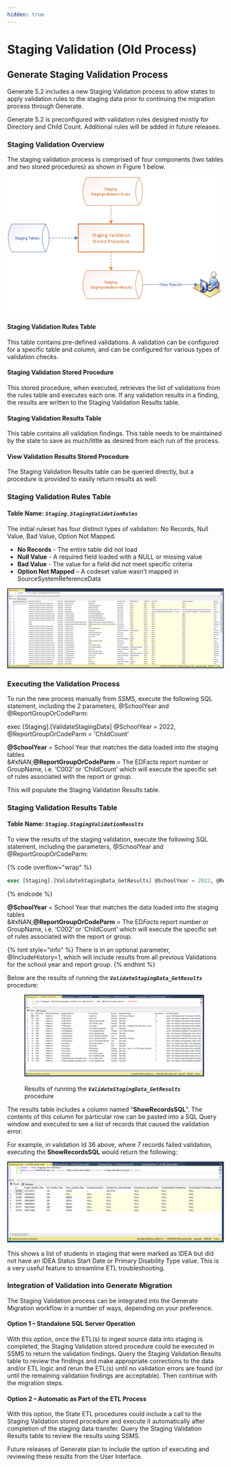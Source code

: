 ```yaml
---
hidden: true
---
```


# Staging Validation (Old Process)

## **Generate Staging Validation Process**

Generate 5.2 includes a new Staging Validation process to allow states to apply validation rules to the staging data prior to continuing the migration process through Generate.

Generate 5.2 is preconfigured with validation rules designed mostly for Directory and Child Count. Additional rules will be added in future releases.

### Staging Validation Overview

The staging validation process is comprised of four components (two tables and two stored procedures) as shown in Figure 1 below.

![Figure 1 - Staging Validation Components (orange items)](<../../../.gitbook/assets/0 (3).png>)



#### Staging Validation Rules Table

This table contains pre-defined validations. A validation can be configured for a specific table and column, and can be configured for various types of validation checks.

#### Staging Validation Stored Procedure

This stored procedure, when executed, retrieves the list of validations from the rules table and executes each one. If any validation results in a finding, the results are written to the Staging Validation Results table.

#### Staging Validation Results Table

This table contains all validation findings. This table needs to be maintained by the state to save as much/little as desired from each run of the process.

#### View Validation Results Stored Procedure

The Staging Validation Results table can be queried directly, but a procedure is provided to easily return results as well.

### Staging Validation Rules Table

#### Table Name: _`Staging.StagingValidationRules`_

The initial ruleset has four distinct types of validation: No Records, Null Value, Bad Value, Option Not Mapped.

* **No Records** - The entire table did not load
* **Null Value** - A required field loaded with a NULL or missing value
* **Bad Value** - The value for a field did not meet specific criteria
* **Option Not Mapped** – A codeset value wasn’t mapped in SourceSystemReferenceData

![This is an example of the Staging Validation Rules table](<../../../.gitbook/assets/1 (1).png>)

### Executing the Validation Process

To run the new process manually from SSMS, execute the following SQL statement, including the 2 parameters, @SchoolYear and @ReportGroupOrCodeParm:

exec \[Staging].\[ValidateStagingData] @SchoolYear = 2022, @ReportGroupOrCodeParm = 'ChildCount'

**@SchoolYear** = School Year that matches the data loaded into the staging tables\
&#xNAN;**@ReportGroupOrCodeParm** = The EDFacts report number or GroupName, i.e. ‘C002’ or ‘ChildCount’ which will execute the specific set of rules associated with the report or group.

This will populate the Staging Validation Results table.

### Staging Validation Results Table

#### Table Name: _`Staging.StagingValidationResults`_

To view the results of the staging validation, execute the following SQL statement, including the parameters, @SchoolYear and @ReportGroupOrCodeParm:

{% code overflow="wrap" %}
```sql
exec [Staging].[ValidateStagingData_GetResults] @SchoolYear = 2022, @ReportGroupOrCodeParm = 'ChildCount'
```
{% endcode %}

**@SchoolYear** = School Year that matches the data loaded into the staging tables\
&#xNAN;**@ReportGroupOrCodeParm** = The E&#x44;_&#x46;acts_ report number or GroupName, i.e. ‘C002’ or ‘ChildCount’ which will execute the specific set of rules associated with the report or group.

{% hint style="info" %}
There is in an optional parameter, @IncludeHistory=1, which will include results from all previous Validations for the school year and report group.
{% endhint %}

Below are the results of running the _**`ValidateStagingData_GetResults`**_ procedure:

<figure><img src="../../../.gitbook/assets/Picture1.png" alt=""><figcaption><p>Results of running the <em><strong><code>ValidateStagingData_GetResults</code></strong></em> procedure</p></figcaption></figure>

The results table includes a column named “**ShowRecordsSQL**”. The contents of this column for particular row can be pasted into a SQL Query window and executed to see a list of records that caused the validation error.

For example, in validation Id 36 above, where 7 records failed validation, executing the **ShowRecordsSQL** would return the following:

![](<../../../.gitbook/assets/3 (1).png>)

This shows a list of students in staging that were marked as IDEA but did not have an IDEA Status Start Date or Primary Disability Type value. This is a very useful feature to streamline ETL troubleshooting.

### Integration of Validation into Generate Migration

The Staging Validation process can be integrated into the Generate Migration workflow in a number of ways, depending on your preference.

#### Option 1 – Standalone SQL Server Operation

With this option, once the ETL(s) to ingest source data into staging is completed, the Staging Validation stored procedure could be executed in SSMS to return the validation findings. Query the Staging Validation Results table to review the findings and make appropriate corrections to the data and/or ETL logic and rerun the ETL(s) until no validation errors are found (or until the remaining validation findings are acceptable). Then continue with the migration steps.

#### Option 2 – Automatic as Part of the ETL Process

With this option, the State ETL procedures could include a call to the Staging Validation stored procedure and execute it automatically after completion of the staging data transfer. Query the Staging Validation Results table to review the results using SSMS.

Future releases of Generate plan to include the option of executing and reviewing these results from the User Interface.
